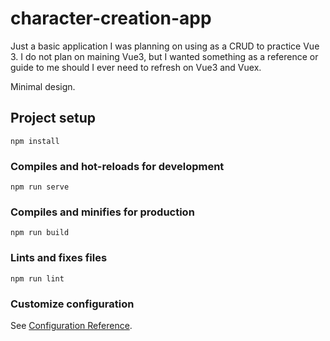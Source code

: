 # character-creation-app
Just a basic application I was planning on using as a CRUD to practice Vue 3. I do not plan on maining Vue3,
but I wanted something as a reference or guide to me should I ever need to refresh on Vue3 and Vuex.

Minimal design.
## Project setup
```
npm install
```

### Compiles and hot-reloads for development
```
npm run serve
```

### Compiles and minifies for production
```
npm run build
```

### Lints and fixes files
```
npm run lint
```

### Customize configuration
See [Configuration Reference](https://cli.vuejs.org/config/).

